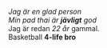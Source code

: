 _Jag är en glad person_<br>
_Min pad thai är **jävligt** god_<br>
Jag är redan _22 år_ gammal.<br>
Basketball **4-life bro**

